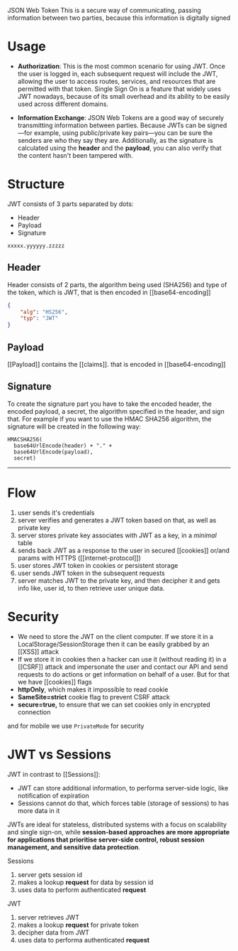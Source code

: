JSON Web Token
This is a secure way of communicating, passing information between two parties, because this information is digitally signed

# Usage
- **Authorization**: This is the most common scenario for using JWT. Once the user is logged in, each subsequent request will include the JWT, allowing the user to access routes, services, and resources that are permitted with that token. Single Sign On is a feature that widely uses JWT nowadays, because of its small overhead and its ability to be easily used across different domains.
    
- **Information Exchange**: JSON Web Tokens are a good way of securely transmitting information between parties. Because JWTs can be signed—for example, using public/private key pairs—you can be sure the senders are who they say they are. Additionally, as the signature is calculated using the **header** and the **payload**, you can also verify that the content hasn't been tampered with.

# Structure
JWT consists of 3 parts separated by dots:
- Header
- Payload
- Signature

`xxxxx.yyyyyy.zzzzz`

## Header
Header consists of 2 parts, the algorithm being used (SHA256) and type of the token, which is JWT, that is then encoded in [[base64-encoding]]
```json
{ 
	"alg": "HS256",
	"typ": "JWT" 
}
```

## Payload
[[Payload]] contains the [[claims]]. that is encoded in [[base64-encoding]]

## Signature
To create the signature part you have to take the encoded header, the encoded payload, a secret, the algorithm specified in the header, and sign that.
For example if you want to use the HMAC SHA256 algorithm, the signature will be created in the following way:

```
HMACSHA256(
  base64UrlEncode(header) + "." +
  base64UrlEncode(payload),
  secret)
```

---

# Flow
1. user sends it's credentials
2. server verifies and generates a JWT token based on that, as well as private key
3. server stores private key associates with JWT as a key, in a *minimal* table
4. sends back JWT as a response to the user in secured [[cookies]] or/and params with HTTPS ([[internet-protocol]])
5. user stores JWT token in cookies or persistent storage
6. user sends JWT token in the subsequent requests
7. server matches JWT to the private key, and then decipher it and gets info like, user id, to then retrieve user unique data.

# Security
- We need to store the JWT on the client computer. If we store it in a LocalStorage/SessionStorage then it can be easily grabbed by an [[XSS]] attack
- If we store it in cookies then a hacker can use it (without reading it) in a [[CSRF]] attack and impersonate the user and contact our API and send requests to do actions or get information on behalf of a user.
But for that we have [[cookies]] flags
-  **httpOnly**, which makes it impossible to read cookie
- **SameSite=strict** cookie flag to prevent CSRF attack
- **secure=true,** to ensure that we can set cookies only in encrypted connection

and for mobile we use `PrivateMode` for security

# JWT vs Sessions
JWT in contrast to [[Sessions]]:
- JWT can store additional information, to performa server-side logic, like notification of expiration
- Sessions cannot do that, which forces table (storage of sessions) to has more data in it

JWTs are ideal for stateless, distributed systems with a focus on scalability and single sign-on, while **session-based approaches are more appropriate for applications that prioritise server-side control, robust session management, and sensitive data protection**.

Sessions 
1. server gets session id
2. makes a lookup **request** for data by session id
3. uses data to perform authenticated **request**

JWT
1. server retrieves JWT
2. makes a lookup **request** for private token
3. decipher data from JWT
4. uses data to performa authenticated **request**